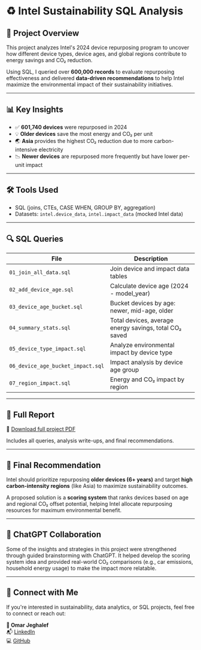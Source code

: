 # ♻️ Intel Sustainability SQL Analysis

## 📘 Project Overview

This project analyzes Intel's 2024 device repurposing program to uncover how different device types, device ages, and global regions contribute to energy savings and CO₂ reduction.

Using SQL, I queried over **600,000 records** to evaluate repurposing effectiveness and delivered **data-driven recommendations** to help Intel maximize the environmental impact of their sustainability initiatives.

---

## 📊 Key Insights

- ✅ **601,740 devices** were repurposed in 2024
- 💡 **Older devices** save the most energy and CO₂ per unit
- 🌏 **Asia** provides the highest CO₂ reduction due to more carbon-intensive electricity
- 📉 **Newer devices** are repurposed more frequently but have lower per-unit impact

---

## 🛠️ Tools Used

- SQL (joins, CTEs, CASE WHEN, GROUP BY, aggregation)
- Datasets: `intel.device_data`, `intel.impact_data` (mocked Intel data)

---

## 🔍 SQL Queries

| File | Description |
|------|-------------|
| `01_join_all_data.sql` | Join device and impact data tables |
| `02_add_device_age.sql` | Calculate device age (2024 - model_year) |
| `03_device_age_bucket.sql` | Bucket devices by age: newer, mid-age, older |
| `04_summary_stats.sql` | Total devices, average energy savings, total CO₂ saved |
| `05_device_type_impact.sql` | Analyze environmental impact by device type |
| `06_device_age_bucket_impact.sql` | Impact analysis by device age group |
| `07_region_impact.sql` | Energy and CO₂ impact by region |

---

## 📂 Full Report

📄 [Download full project PDF](./Intel_Sustainability_SQL_Analysis.pdf)

Includes all queries, analysis write-ups, and final recommendations.

---

## 📌 Final Recommendation

Intel should prioritize repurposing **older devices (6+ years)** and target **high carbon-intensity regions** (like Asia) to maximize sustainability outcomes.

A proposed solution is a **scoring system** that ranks devices based on age and regional CO₂ offset potential, helping Intel allocate repurposing resources for maximum environmental benefit.

---

## 🤖 ChatGPT Collaboration

Some of the insights and strategies in this project were strengthened through guided brainstorming with ChatGPT. It helped develop the scoring system idea and provided real-world CO₂ comparisons (e.g., car emissions, household energy usage) to make the impact more relatable.

---

## 🔗 Connect with Me

If you're interested in sustainability, data analytics, or SQL projects, feel free to connect or reach out:

**👤 Omar Jeghalef**  
📬 [LinkedIn](https://linkedin.com/in/your-profile-link)  
💻 [GitHub](https://github.com/OmarJeghale)
